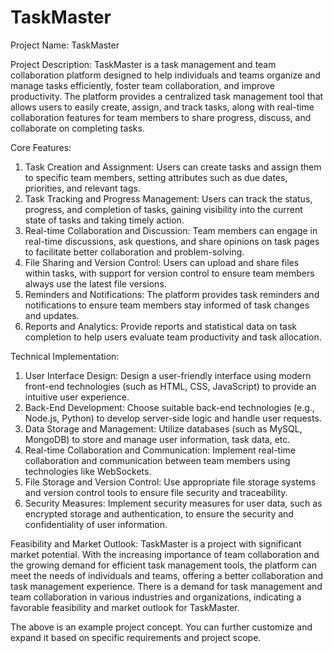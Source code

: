 # TaskMaster
Project Name: TaskMaster

Project Description:
TaskMaster is a task management and team collaboration platform designed to help individuals and teams organize and manage tasks efficiently, foster team collaboration, and improve productivity. The platform provides a centralized task management tool that allows users to easily create, assign, and track tasks, along with real-time collaboration features for team members to share progress, discuss, and collaborate on completing tasks.

Core Features:
1. Task Creation and Assignment: Users can create tasks and assign them to specific team members, setting attributes such as due dates, priorities, and relevant tags.
2. Task Tracking and Progress Management: Users can track the status, progress, and completion of tasks, gaining visibility into the current state of tasks and taking timely action.
3. Real-time Collaboration and Discussion: Team members can engage in real-time discussions, ask questions, and share opinions on task pages to facilitate better collaboration and problem-solving.
4. File Sharing and Version Control: Users can upload and share files within tasks, with support for version control to ensure team members always use the latest file versions.
5. Reminders and Notifications: The platform provides task reminders and notifications to ensure team members stay informed of task changes and updates.
6. Reports and Analytics: Provide reports and statistical data on task completion to help users evaluate team productivity and task allocation.

Technical Implementation:
1. User Interface Design: Design a user-friendly interface using modern front-end technologies (such as HTML, CSS, JavaScript) to provide an intuitive user experience.
2. Back-End Development: Choose suitable back-end technologies (e.g., Node.js, Python) to develop server-side logic and handle user requests.
3. Data Storage and Management: Utilize databases (such as MySQL, MongoDB) to store and manage user information, task data, etc.
4. Real-time Collaboration and Communication: Implement real-time collaboration and communication between team members using technologies like WebSockets.
5. File Storage and Version Control: Use appropriate file storage systems and version control tools to ensure file security and traceability.
6. Security Measures: Implement security measures for user data, such as encrypted storage and authentication, to ensure the security and confidentiality of user information.

Feasibility and Market Outlook:
TaskMaster is a project with significant market potential. With the increasing importance of team collaboration and the growing demand for efficient task management tools, the platform can meet the needs of individuals and teams, offering a better collaboration and task management experience. There is a demand for task management and team collaboration in various industries and organizations, indicating a favorable feasibility and market outlook for TaskMaster.

The above is an example project concept. You can further customize and expand it based on specific requirements and project scope.

